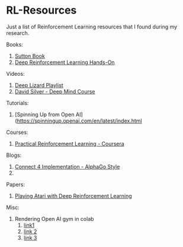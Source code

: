 # RL-Resources
Just a list of Reinforcement Learning resources that I found during my research. 

Books:

1. [Sutton Book](https://web.stanford.edu/class/psych209/Readings/SuttonBartoIPRLBook2ndEd.pdf)
2. [Deep Reinforcement Learning Hands-On](https://www.packtpub.com/in/data/deep-reinforcement-learning-hands-on-second-edition)
 
Videos:
1. [Deep Lizard Playlist](https://www.youtube.com/playli[st?list=PLZbbT5o_s2xoWNVdDudn51XM8lOuZ_Njv)
2. [David Silver - Deep Mind Course](https://www.youtube.com/playlist?list=PLqYmG7hTraZDM-OYHWgPebj2MfCFzFObQ)

Tutorials:
1. [Spinning Up from Open AI](https://spinningup.openai.com/en/latest/index.html

Courses:
1. [Practical Reinforcement Learning - Coursera](https://www.coursera.org/learn/practical-rl)

Blogs:
1. [Connect 4 Implementation - AlphaGo Style](https://towardsdatascience.com/from-scratch-implementation-of-alphazero-for-connect4-f73d4554002a)
2. 

Papers:
1. [Playing Atari with Deep Reinforcement Learning](https://arxiv.org/pdf/1312.5602.pdf)

Misc:
1. Rendering Open AI gym in colab
   1. [link1](https://colab.research.google.com/drive/17RA_79Nh0VSxd6hzQd7h2RnNFLSlmYkh#scrollTo=uwRJBk_kxBnI)
   2. [link 2](https://colab.research.google.com/drive/12osEZByXOlGy8J-MSpkl3faObhzPGIrB#scrollTo=r5UoXTZPNdFE&forceEdit=true&sandboxMode=true)
   3. [link 3](https://star-ai.github.io/Rendering-OpenAi-Gym-in-Colaboratory/)
